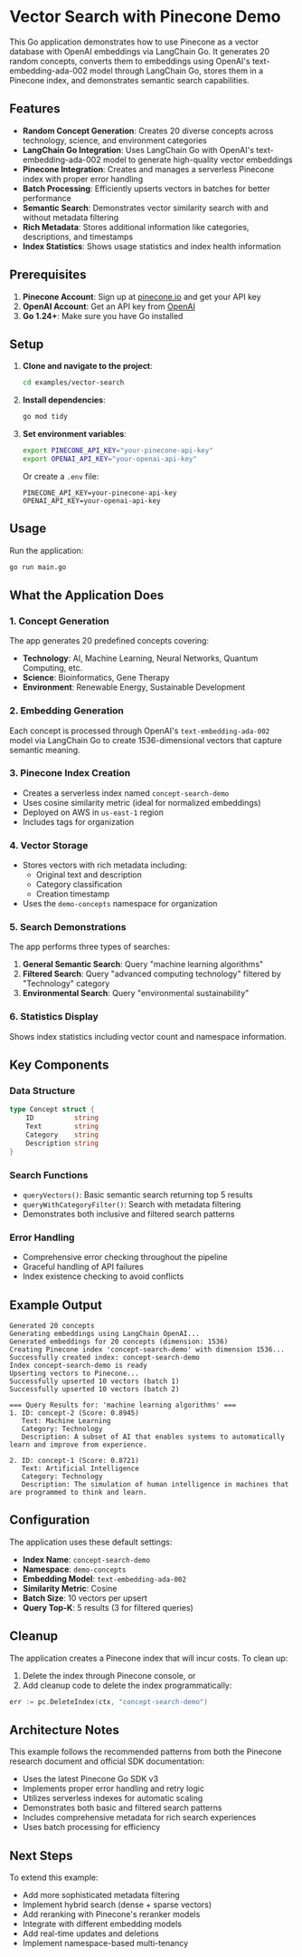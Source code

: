 # Vector Search with Pinecone Demo

This Go application demonstrates how to use Pinecone as a vector database with OpenAI embeddings via LangChain Go. It generates 20 random concepts, converts them to embeddings using OpenAI's text-embedding-ada-002 model through LangChain Go, stores them in a Pinecone index, and demonstrates semantic search capabilities.

## Features

- **Random Concept Generation**: Creates 20 diverse concepts across technology, science, and environment categories
- **LangChain Go Integration**: Uses LangChain Go with OpenAI's text-embedding-ada-002 model to generate high-quality vector embeddings
- **Pinecone Integration**: Creates and manages a serverless Pinecone index with proper error handling
- **Batch Processing**: Efficiently upserts vectors in batches for better performance
- **Semantic Search**: Demonstrates vector similarity search with and without metadata filtering
- **Rich Metadata**: Stores additional information like categories, descriptions, and timestamps
- **Index Statistics**: Shows usage statistics and index health information

## Prerequisites

1. **Pinecone Account**: Sign up at [pinecone.io](https://pinecone.io) and get your API key
2. **OpenAI Account**: Get an API key from [OpenAI](https://platform.openai.com)
3. **Go 1.24+**: Make sure you have Go installed

## Setup

1. **Clone and navigate to the project**:
   ```bash
   cd examples/vector-search
   ```

2. **Install dependencies**:
   ```bash
   go mod tidy
   ```

3. **Set environment variables**:
   ```bash
   export PINECONE_API_KEY="your-pinecone-api-key"
   export OPENAI_API_KEY="your-openai-api-key"
   ```

   Or create a `.env` file:
   ```
   PINECONE_API_KEY=your-pinecone-api-key
   OPENAI_API_KEY=your-openai-api-key
   ```

## Usage

Run the application:

```bash
go run main.go
```

## What the Application Does

### 1. Concept Generation
The app generates 20 predefined concepts covering:
- **Technology**: AI, Machine Learning, Neural Networks, Quantum Computing, etc.
- **Science**: Bioinformatics, Gene Therapy
- **Environment**: Renewable Energy, Sustainable Development

### 2. Embedding Generation
Each concept is processed through OpenAI's `text-embedding-ada-002` model via LangChain Go to create 1536-dimensional vectors that capture semantic meaning.

### 3. Pinecone Index Creation
- Creates a serverless index named `concept-search-demo`
- Uses cosine similarity metric (ideal for normalized embeddings)
- Deployed on AWS in `us-east-1` region
- Includes tags for organization

### 4. Vector Storage
- Stores vectors with rich metadata including:
  - Original text and description
  - Category classification
  - Creation timestamp
- Uses the `demo-concepts` namespace for organization

### 5. Search Demonstrations
The app performs three types of searches:

1. **General Semantic Search**: Query "machine learning algorithms"
2. **Filtered Search**: Query "advanced computing technology" filtered by "Technology" category
3. **Environmental Search**: Query "environmental sustainability"

### 6. Statistics Display
Shows index statistics including vector count and namespace information.

## Key Components

### Data Structure
```go
type Concept struct {
    ID          string
    Text        string
    Category    string
    Description string
}
```

### Search Functions
- `queryVectors()`: Basic semantic search returning top 5 results
- `queryWithCategoryFilter()`: Search with metadata filtering
- Demonstrates both inclusive and filtered search patterns

### Error Handling
- Comprehensive error checking throughout the pipeline
- Graceful handling of API failures
- Index existence checking to avoid conflicts

## Example Output

```
Generated 20 concepts
Generating embeddings using LangChain OpenAI...
Generated embeddings for 20 concepts (dimension: 1536)
Creating Pinecone index 'concept-search-demo' with dimension 1536...
Successfully created index: concept-search-demo
Index concept-search-demo is ready
Upserting vectors to Pinecone...
Successfully upserted 10 vectors (batch 1)
Successfully upserted 10 vectors (batch 2)

=== Query Results for: 'machine learning algorithms' ===
1. ID: concept-2 (Score: 0.8945)
   Text: Machine Learning
   Category: Technology
   Description: A subset of AI that enables systems to automatically learn and improve from experience.

2. ID: concept-1 (Score: 0.8721)
   Text: Artificial Intelligence
   Category: Technology
   Description: The simulation of human intelligence in machines that are programmed to think and learn.
```

## Configuration

The application uses these default settings:
- **Index Name**: `concept-search-demo`
- **Namespace**: `demo-concepts`
- **Embedding Model**: `text-embedding-ada-002`
- **Similarity Metric**: Cosine
- **Batch Size**: 10 vectors per upsert
- **Query Top-K**: 5 results (3 for filtered queries)

## Cleanup

The application creates a Pinecone index that will incur costs. To clean up:

1. Delete the index through Pinecone console, or
2. Add cleanup code to delete the index programmatically:

```go
err := pc.DeleteIndex(ctx, "concept-search-demo")
```

## Architecture Notes

This example follows the recommended patterns from both the Pinecone research document and official SDK documentation:

- Uses the latest Pinecone Go SDK v3
- Implements proper error handling and retry logic
- Utilizes serverless indexes for automatic scaling  
- Demonstrates both basic and filtered search patterns
- Includes comprehensive metadata for rich search experiences
- Uses batch processing for efficiency

## Next Steps

To extend this example:
- Add more sophisticated metadata filtering
- Implement hybrid search (dense + sparse vectors)
- Add reranking with Pinecone's reranker models
- Integrate with different embedding models
- Add real-time updates and deletions
- Implement namespace-based multi-tenancy
